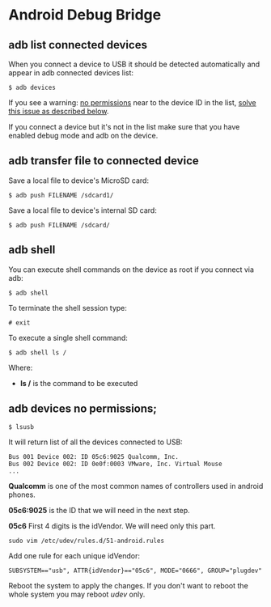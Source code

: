 
# Android Debug Bridge

## adb list connected devices

When you connect a device to USB it should be detected automatically and appear in adb connected devices list:

    $ adb devices

If you see a warning: [no permissions](#permissions) near to the device ID in the list, [solve this issue as described below](#permissions).

If you connect a device but it's not in the list make sure that you have enabled debug mode and adb on the device.


## adb transfer file to connected device

Save a local file to device's MicroSD card:

    $ adb push FILENAME /sdcard1/

Save a local file to device's internal SD card:

    $ adb push FILENAME /sdcard/

## adb shell

You can execute shell commands on the device as root if you connect via adb:

    $ adb shell

To terminate the shell session type:

    # exit

To execute a single shell command:

    $ adb shell ls /

Where: 
  
- **ls /** is the command to be executed

<a name="permissions"></a>

## adb devices no permissions;

    $ lsusb

It will return list of all the devices connected to USB:

    Bus 001 Device 002: ID 05c6:9025 Qualcomm, Inc.
    Bus 002 Device 002: ID 0e0f:0003 VMware, Inc. Virtual Mouse
    ...

**Qualcomm** is one of the most common names of controllers used in android phones. 

**05c6:9025** is the ID that we will need in the next step.

**05c6** First 4 digits is the idVendor. We will need only this part.

    sudo vim /etc/udev/rules.d/51-android.rules 

Add one rule for each unique idVendor:

    SUBSYSTEM=="usb", ATTR{idVendor}=="05c6", MODE="0666", GROUP="plugdev"

Reboot the system to apply the changes. If you don't want to reboot the whole system you may reboot *udev* only.